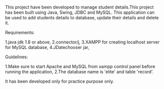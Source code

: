 This project have been developed to manage student details.This project has been built using Java, Swing, JDBC and MySQL. This application can be used to add students details to database, update their details and delete it.

 
Requirements:

1.java jdk 1.8 or above,
2.connector/j,
3.XAMPP for creating localhost server for MySQL database,
4.JDatechooser jar,


Guidelines:

1.Make sure to start Apache and MySQL from xampp control panel before running the application,
2.The database name is 'elite' and table 'record'.



It has been developed only for practice purpose only.
